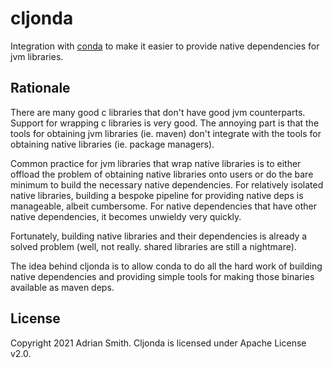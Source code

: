 # cljonda

Integration with [conda](https://github.com/conda/conda) to make it easier to provide native dependencies for jvm libraries.

## Rationale

There are many good c libraries that don't have good jvm counterparts. Support for wrapping c libraries is very good. The annoying part is that the tools for obtaining jvm libraries (ie. maven) don't integrate with the tools for obtaining native libraries (ie. package managers).

Common practice for jvm libraries that wrap native libraries is to either offload the problem of obtaining native libraries onto users or do the bare minimum to build the necessary native dependencies. For relatively isolated native libraries, building a bespoke pipeline for providing native deps is manageable, albeit cumbersome. For native dependencies that have other native dependencies, it becomes unwieldy very quickly.

Fortunately, building native libraries and their dependencies is already a solved problem (well, not really. shared libraries are still a nightmare).

The idea behind cljonda is to allow conda to do all the hard work of building native dependencies and providing simple tools for making those binaries available as maven deps.

## License

Copyright 2021 Adrian Smith. Cljonda is licensed under Apache License v2.0.

